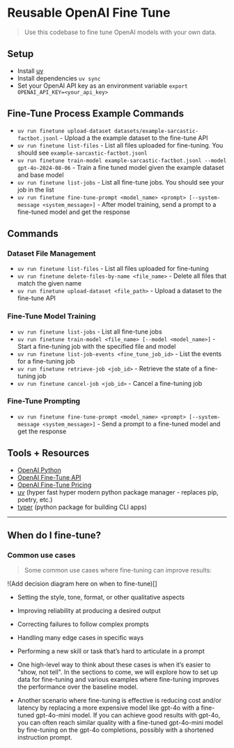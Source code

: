 # Reusable OpenAI Fine Tune
> Use this codebase to fine tune OpenAI models with your own data.

## Setup
- Install [uv](https://docs.astral.sh/uv/getting-started/installation/)
- Install dependencies `uv sync`
- Set your OpenAI API key as an environment variable `export OPENAI_API_KEY=<your_api_key>`

## Fine-Tune Process Example Commands
- `uv run finetune upload-dataset datasets/example-sarcastic-factbot.jsonl` - Upload a the example dataset to the fine-tune API
- `uv run finetune list-files` - List all files uploaded for fine-tuning. You should see `example-sarcastic-factbot.jsonl`
- `uv run finetune train-model example-sarcastic-factbot.jsonl --model gpt-4o-2024-08-06` - Train a fine tuned model given the example dataset and base model
- `uv run finetune list-jobs` - List all fine-tune jobs. You should see your job in the list
- `uv run finetune fine-tune-prompt <model_name> <prompt> [--system-message <system_message>]` - After model training, send a prompt to a fine-tuned model and get the response

## Commands

### Dataset File Management
- `uv run finetune list-files` - List all files uploaded for fine-tuning
- `uv run finetune delete-files-by-name <file_name>` - Delete all files that match the given name
- `uv run finetune upload-dataset <file_path>` - Upload a dataset to the fine-tune API

### Fine-Tune Model Training
- `uv run finetune list-jobs` - List all fine-tune jobs
- `uv run finetune train-model <file_name> [--model <model_name>]` - Start a fine-tuning job with the specified file and model
- `uv run finetune list-job-events <fine_tune_job_id>` - List the events for a fine-tuning job
- `uv run finetune retrieve-job <job_id>` - Retrieve the state of a fine-tuning job
- `uv run finetune cancel-job <job_id>` - Cancel a fine-tuning job

### Fine-Tune Prompting
- `uv run finetune fine-tune-prompt <model_name> <prompt> [--system-message <system_message>]` - Send a prompt to a fine-tuned model and get the response

## Tools + Resources
- [OpenAI Python](https://github.com/openai/openai-python)
- [OpenAI Fine-Tune API](https://platform.openai.com/docs/guides/fine-tuning)
- [OpenAI Fine-Tune Pricing](https://openai.com/api/pricing/)
- [uv](https://docs.astral.sh/uv/getting-started/installation/) (hyper fast hyper modern python package manager - replaces pip, poetry, etc.)
- [typer](https://typer.tiangolo.com/) (python package for building CLI apps)

---

## When do I fine-tune?

### Common use cases
> Some common use cases where fine-tuning can improve results:

!(Add decision diagram here on when to fine-tune)[]

- Setting the style, tone, format, or other qualitative aspects
- Improving reliability at producing a desired output
- Correcting failures to follow complex prompts
- Handling many edge cases in specific ways
- Performing a new skill or task that’s hard to articulate in a prompt
- One high-level way to think about these cases is when it’s easier to "show, not tell". In the sections to come, we will explore how to set up data for fine-tuning and various examples where fine-tuning improves the performance over the baseline model.

- Another scenario where fine-tuning is effective is reducing cost and/or latency by replacing a more expensive model like gpt-4o with a fine-tuned gpt-4o-mini model. If you can achieve good results with gpt-4o, you can often reach similar quality with a fine-tuned gpt-4o-mini model by fine-tuning on the gpt-4o completions, possibly with a shortened instruction prompt.